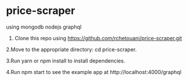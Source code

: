 # price-scraper
using mongodb nodejs graphql

1. Clone this repo using https://github.com/rchetouani/price-scraper.git

2.Move to the appropriate directory: cd price-scraper.

3.Run yarn or npm install to install dependencies.

4.Run npm start to see the example app at http://localhost:4000/graphql
